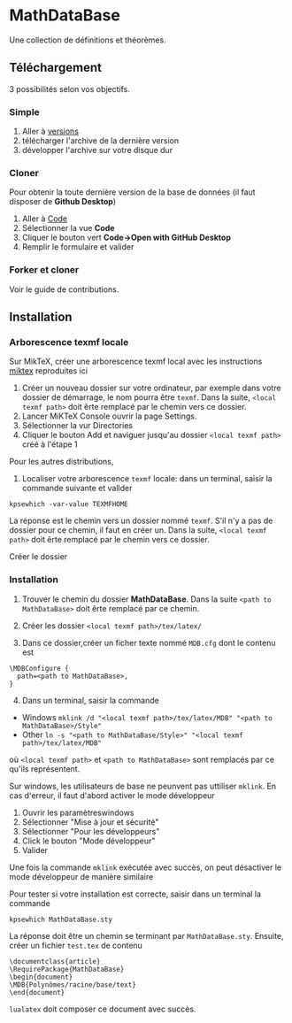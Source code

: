 # MathDataBase

Une collection de définitions et théorèmes.

## Téléchargement

3 possibilités selon vos objectifs.

### Simple

1. Aller à [versions](https://github.com/uB-MEEF-Maths-2021/MathDataBase-fr/releases)
2. télécharger l'archive de la dernière version
3. développer l'archive sur votre disque dur

### Cloner

Pour obtenir la toute dernière version de la base de données (il faut disposer de **Github Desktop**)

1. Aller à [Code](https://github.com/uB-MEEF-Maths-2021/MathDataBase-fr/)
2. Sélectionner la vue **Code**
3. Cliquer le bouton vert **Code->Open with GitHub Desktop**
4. Remplir le formulaire et valider

### Forker et cloner

Voir le guide de contributions.

## Installation

### Arborescence texmf locale

Sur MikTeX, créer une arborescence texmf local avec les instructions [miktex](https://miktex.org/kb/texmf-roots) reproduites ici

1. Créer un nouveau dossier sur votre ordinateur, par exemple dans votre dossier de démarrage, le nom pourra être `texmf`. Dans la suite, `<local texmf path>` doit êrte remplacé par le chemin vers ce dossier.
2. Lancer MiKTeX Console ouvrir la page Settings.
3. Sélectionner la vur Directories
4. Cliquer le bouton Add et naviguer jusqu'au dossier  `<local texmf path>` créé à l'étape 1

Pour les autres distributions,

1. Localiser votre arborescence `texmf` locale: dans un terminal, saisir la commande suivante et vallder
```
kpsewhich -var-value TEXMFHOME
```
La réponse est le chemin vers un dossier nommé `texmf`. S'il n'y a pas de dossier pour ce chemin, il faut en créer un.
Dans la suite, `<local texmf path>` doit êrte remplacé par le chemin vers ce dossier.

Créer le dossier 
### Installation

1. Trouver le chemin du dossier **MathDataBase**. Dans la suite  `<path to MathDataBase>` doit êrte remplacé par ce chemin.

2. Créer les dossier `<local texmf path>/tex/latex/`

3. Dans ce dossier,créer un ficher texte nommé `MDB.cfg` dont le contenu est
```
\MDBConfigure {
  path=<path to MathDataBase>,
}
```

4. Dans un terminal, saisir la commande

* Windows `mklink /d "<local texmf path>/tex/latex/MDB" "<path to MathDataBase>/Style"`
* Other `ln -s "<path to MathDataBase/Style>" "<local texmf path>/tex/latex/MDB"`

où `<local texmf path>` et  `<path to MathDataBase>` sont remplacés par ce qu'ils représentent.

Sur windows, les utilisateurs de base ne peunvent pas uttiliser  `mklink`. En cas d'erreur, il faut d'abord activer le mode développeur

1. Ouvrir les paramètreswindows
2. Sélectionner  "Mise à jour et sécurité"
3. Sélectionner "Pour les développeurs"
4. Click le bouton "Mode développeur"
5. Valider

Une fois la commande `mklink` exécutée avec succès, on peut désactiver le mode développeur de manière similaire

Pour tester si votre installation est correcte, saisir dans un terminal la commande
```
kpsewhich MathDataBase.sty
```
La réponse doit être un chemin se terminant par `MathDataBase.sty`.
Ensuite, créer un fichier `test.tex` de contenu
```
\documentclass{article}
\RequirePackage{MathDataBase}
\begin{document}
\MDB{Polynômes/racine/base/text}
\end{document}
```
`lualatex` doit composer ce document avec succès.
